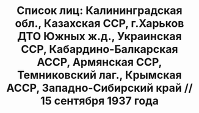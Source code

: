 ---
title: 'Список лиц: Калининградская обл., Казахская ССР, г.Харьков ДТО Южных ж.д.,
  Украинская ССР, Кабардино-Балкарская АССР, Армянская ССР, Темниковский лаг., Крымская
  АССР, Западно-Сибирский край // 15 сентября 1937 года'
description: РГАСПИ, ф.17, оп.171, дело 411, лист 32
images:
- /disk/pictures/v03/17-171-411-032.jpg
- /disk/pictures/v03/17-171-411-033.jpg
- /disk/pictures/v03/17-171-411-034.jpg
- /disk/pictures/v03/17-171-411-035.jpg
- /disk/pictures/v03/17-171-411-036.jpg
- /disk/pictures/v03/17-171-411-037.jpg
---